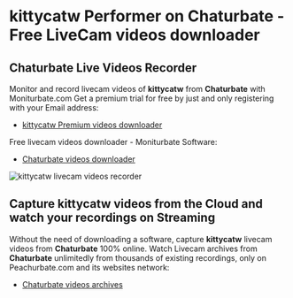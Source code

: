 # kittycatw Performer on Chaturbate - Free LiveCam videos downloader

## Chaturbate Live Videos Recorder

Monitor and record livecam videos of **kittycatw** from **Chaturbate** with Moniturbate.com
Get a premium trial for free by just and only registering with your Email address:
* [kittycatw Premium videos downloader](https://moniturbate.com/request-demo-licence-key.html)

Free livecam videos downloader - Moniturbate Software:
* [Chaturbate videos downloader](https://moniturbate.com/moniturbate-download-software.html)

![kittycatw livecam videos recorder](https://peachurnet.com/templates/moniturbate-software.png)


## Capture kittycatw videos from the Cloud and watch your recordings on Streaming

Without the need of downloading a software, capture **kittycatw** livecam videos from **Chaturbate** 100% online.
Watch Livecam archives from **Chaturbate** unlimitedly from thousands of existing recordings, only on Peachurbate.com and its websites network:
* [Chaturbate videos archives](https://peachurnet.com/)